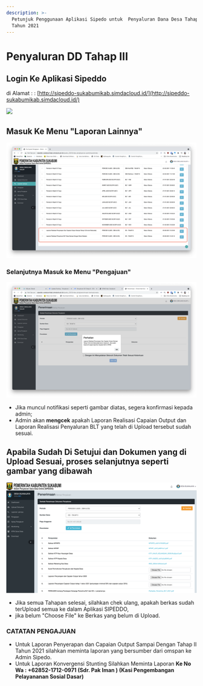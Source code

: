 ```yaml
---
description: >-
  Petunjuk Penggunaan Aplikasi Sipedo untuk  Penyaluran Dana Desa Tahap III
  Tahun 2021
---
```


# Penyaluran DD Tahap III

## **Login Ke Aplikasi Sipeddo**

di Alamat :   : [http://sipeddo-sukabumikab.simdacloud.id/](http://sipeddo-sukabumikab.simdacloud.id/)

![](.gitbook/assets/screen-shot-2021-07-05-at-11.42.10.png)

## **Masuk Ke Menu "Laporan Lainnya"**

![di Menu Laporan Lainnya Klik ubah kemudian Silahkan Upload Terlebih Dahulu 2 File Tersebut ](.gitbook/assets/screen-shot-2021-09-30-at-11.02.56.png)

### Selanjutnya Masuk ke Menu "Pengajuan"

![](.gitbook/assets/screen-shot-2021-09-30-at-11.06.56.png)

* Jika muncul notifikasi seperti gambar diatas, segera konfirmasi kepada admin;
* Admin akan **mengcek** apakah Laporan Realisasi Capaian Output dan Laporan Realisasi Penyaluran BLT yang telah di Upload tersebut sudah sesuai.

## Apabila Sudah Di Setujui dan Dokumen yang di Upload Sesuai, proses selanjutnya seperti gambar yang dibawah

![Menu Pengajuan](.gitbook/assets/screen-shot-2021-07-02-at-12.21.48.png)

* Jika semua Tahapan selesai, silahkan chek ulang, apakah berkas sudah terUpload semua ke dalam Aplikasi SIPEDDO, 
* jika belum "Choose File" ke Berkas yang belum di Upload.

### CATATAN PENGAJUAN

* Untuk Laporan Penyerapan dan Capaian Output Sampai Dengan Tahap II Tahun 2021 silahkan meminta laporan yang bersumber dari omspan ke Admin Sipedo.
* Untuk Laporan Konvergensi Stunting Silahkan Meminta Laporan **Ke No Wa : +62852-1712-0971 \(Sdr. Pak Iman \) \(Kasi Pengembangan Pelayananan Sosial Dasar\)**



